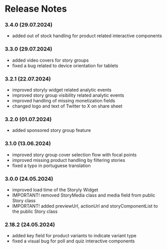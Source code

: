 # Release Notes
### 3.4.0 (29.07.2024)
* added out of stock handling for product related interactive components

### 3.3.0 (29.07.2024)
* added video covers for story groups
* fixed a bug related to device orientation for tablets

### 3.2.1 (22.07.2024)
* improved storyly widget related analytic events
* improved story group visibility related analytic events
* improved handling of missing monetization fields
* changed logo and text of Twitter to X on share sheet

### 3.2.0 (01.07.2024)
* added sponsored story group feature

### 3.1.0 (13.06.2024)
* improved story group cover selection flow with focal points
* improved missing product handling by filtering stories
* fixed a typo in portuguese translation

### 3.0.0 (24.05.2024)
* improved load time of the Storyly Widget
* IMPORTANT! removed StoryMedia class and media field from public Story class
* IMPORTANT! added previewUrl, actionUrl and storyComponentList to the public Story class

### 2.18.2 (24.05.2024)
* added key field for product variants to indicate variant type
* fixed a visual bug for poll and quiz interactive components


